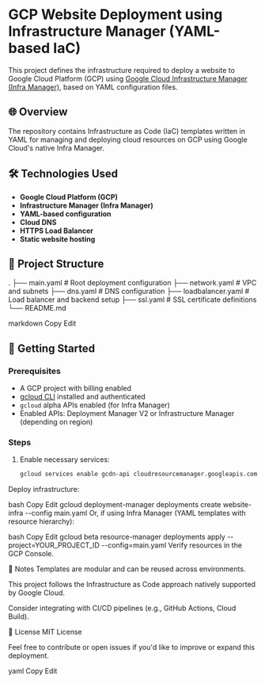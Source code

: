 # GCP Website Deployment using Infrastructure Manager (YAML-based IaC)

This project defines the infrastructure required to deploy a website to Google Cloud Platform (GCP) using [Google Cloud Infrastructure Manager (Infra Manager)](https://cloud.google.com/infrastructure-manager), based on YAML configuration files.

## 🌐 Overview

The repository contains Infrastructure as Code (IaC) templates written in YAML for managing and deploying cloud resources on GCP using Google Cloud's native Infra Manager.

## 🛠️ Technologies Used

- **Google Cloud Platform (GCP)**
- **Infrastructure Manager (Infra Manager)**
- **YAML-based configuration**
- **Cloud DNS**
- **HTTPS Load Balancer**
- **Static website hosting**

## 📁 Project Structure

. ├── main.yaml # Root deployment configuration ├── network.yaml # VPC and subnets ├── dns.yaml # DNS configuration ├── loadbalancer.yaml # Load balancer and backend setup ├── ssl.yaml # SSL certificate definitions └── README.md

markdown
Copy
Edit

## 🚀 Getting Started

### Prerequisites

- A GCP project with billing enabled
- [gcloud CLI](https://cloud.google.com/sdk/docs/install) installed and authenticated
- `gcloud` alpha APIs enabled (for Infra Manager)
- Enabled APIs: Deployment Manager V2 or Infrastructure Manager (depending on region)

### Steps

1. Enable necessary services:
   ```bash
   gcloud services enable gcdn-api cloudresourcemanager.googleapis.com
Deploy infrastructure:

bash
Copy
Edit
gcloud deployment-manager deployments create website-infra --config main.yaml
Or, if using Infra Manager (YAML templates with resource hierarchy):

bash
Copy
Edit
gcloud beta resource-manager deployments apply --project=YOUR_PROJECT_ID --config=main.yaml
Verify resources in the GCP Console.

📌 Notes
Templates are modular and can be reused across environments.

This project follows the Infrastructure as Code approach natively supported by Google Cloud.

Consider integrating with CI/CD pipelines (e.g., GitHub Actions, Cloud Build).

📄 License
MIT License

Feel free to contribute or open issues if you'd like to improve or expand this deployment.

yaml
Copy
Edit

